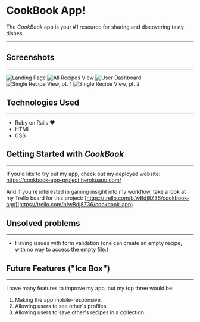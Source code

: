 # CookBook App!

The _CookBook_ app is your #1 resource for sharing and discovering tasty dishes.

*********

## Screenshots
*********

![Landing Page](https://i.imgur.com/1JIJcm9.jpg)
![All Recipes View](https://i.imgur.com/cQeoCxw.png)
![User Dashboard](https://i.imgur.com/A8RoL1P.png)
![Single Recipe View, pt. 1](https://i.imgur.com/ypCjGZH.png)
![Single Recipe View, pt. 2](https://i.imgur.com/FHPuYCd.png)




## Technologies Used
*********

- Ruby on Rails &hearts;
- HTML
- CSS

## Getting Started with _CookBook_
*********

If you'd like to try out my app, check out my deployed website:
https://cookbook-app-project.herokuapp.com/


And if you're interested in gaining insight into my workflow, take a look at my Trello board for this project: [https://trello.com/b/wBdj8Z36/cookbook-app](https://trello.com/b/wBdj8Z36/cookbook-app)


## Unsolved problems
*********
- Having issues with form validation (one can create an empty recipe, with no way to access the empty file.)


## Future Features ("Ice Box")
*********

I have many features to improve my app, but my top three would be:

1. Making the app mobile-responsive. 
2. Allowing users to see other's profiles.
3. Allowing users to save other's recipes in a collection.